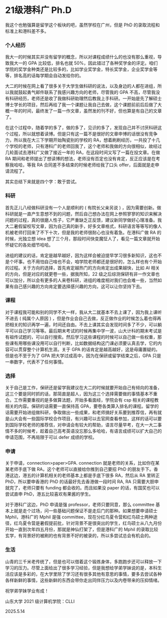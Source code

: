 # 21级港科广 Ph.D

我这个也勉强算是留学这个板块的吧，虽然学校在广州，但是 PhD 的录取流程和标准上和港科差不多。

### 个人经历

我大一的时候其实并没有留学的概念，所以对课程成绩什么的也没有那么重视，导致我大一的 GPA 比较低，排名也就 50%，因此错过了各种奖学金的评定。咱们学院的奖学金种类还是比较多的，比如学业奖学金，特长奖学金，企业奖学金等等，排名高的话每学期会自动发给你的。

大二的时候在网上看了很多关于大学生做科研的说法，以及身边的人都在进组，所以我就鼓起勇气邮件联系了我感兴趣方向的老师，尽管我的 GPA 不高，尽管我没有科研经历，老师还是收了我做科研助理然后教我上手科研。一开始是先了解硕士博士学长的项目，然后再给了我一个课题让我自己去做，这个课题前前后后做了大概一年的时间，最终发了一篇一作文章，虽然发的刊不好，但也算是有自己的文章了。

在这个过程中，随着学的多了，做的多了，见识的多了，发现自己并不讨厌科研这个过程，所以就想着读博。但是只有这一篇不是很好的文章申博的话很没有竞争力，所以我在大三下学期开始陶瓷别的学校的 RA，想着刷刷经历，一共投了十几个学校的老师，只有港科广的老师回我了，这个老师和我做的方向很相似，故经过几轮面试去港科广又做了接近一年的 RA，在这段时间又写了一篇在投文章。在做 RA 期间和老师提出了想读博的想法，老师没有否定也没有肯定，反正应该是在考察我哈哈，等我 RA 合同差不多结束的时候老师给我了口头 offer，后面就是走申请流程了。

其实总结下来就是四个字：敢于尝试。

### 科研

首先正儿八经做科研没有一个人是顺利的 ( 有院长父亲另说 ) ，因为需要创新。做科研就是一直产生意想不到的问题，然后自己想办法在网上参照寥寥的知识来解决问题的过程，真的很磨人性子，它严重缺乏正反馈，建议新同学做好心理准备。我大二暑假留校写文章，因为自己真的新手，好多文章格式，科研语言等等写的像人机被老师打回来了不下十次，但是我的老师很耐心也没有着急。在港科广做 RA 的时候，光独立想 idea 想了三个月，那段时间快变魔怔人了，看见一篇文章就开始怀疑它的各处细节哈哈。

进组的建议的话，肯定是越早越好，因为这样会被迫提早学习很多新知识，这也不是个坏事。也不用怕自己啥也不会，咱学院老师都还是很好的，怎么样也有个开始的过程。关于方向的选择，首先肯定越热门的方向肯定出成果越快，比如 AI 相关的方向，但是对应的就更卷一些，据我所知，22 级之后综测保研有非一作文章也可以加分，所以会有更多的人来卷科研，进组的难度相对我们也会难一些，当然如果有自己感兴趣的方向肯定要选择感兴趣的方向，这可以让你坚持下去。

### 课程

对于课程我可能和别的同学不大一样，我从大二就基本不去上课了，因为我上课听不进去 ( 纯属个人原因 ) ，但是作业会自己去做，反正做作业的时候怎么着也得再把相关的知识再学一遍，时间还自由。不去上课其实会发现时间多了不少，可以躺平可以自己学习等等。最后期末考试的时候再集中学一波，山大计科的期末考试是有祖传试题的，可以自行搜索。然后学习这些课程的时候可以自己做一些权重，那些课有用哪些课没用可以自行判断，比如数据结构这门课必须要认真去学，它的内容可以贯穿整个计算机生涯。关于 GPA 的话肯定是越高越好，这是毋庸置疑的。但是也不至于为了 GPA 把大学过成高中，因为在保研或留学结束之后，GPA 只是一串数字，代表不了任何事情。

### 选择

关于自己是工作，保研还是留学我建议在大二的时候就要开始自己有倾向的准备，这三个要是同时抓的话，那简直是超人，因为这三个选择需要做的事情基本不重合。工作需要重视的是多做算法题，开始多看面经，学院会有 csp 相关的课程教相关的内容。保研的话需要一直保持高 GPA，要卷各类算入排名的课程。留学的话需要开始进组做科研，争取做出一些成果，和老师搞好关系要到推荐信，再有就是山大会有一些国际学校合作项目，有兴趣可以去官网查看参加，这样的话可以要到国际学校老师的推荐信，对申请会有较大的帮助，语言尽量早考，在大一大二事情不多的时候考，趁着自己高考英语没忘那么多哈哈，有语言成绩可以扩大自己的申请范围，不再局限于可以 defer 成绩的学校。

### 申请

关于申请，connection>paper>GPA. connection 就是老师的关系，比如你在某某老师手底下做 RA，这个老师可以直接给你推到自己要招 PhD 的朋友手下。香港这边，港五的计算机相关的老师基本上都是手底下很多 RA，然后从 RA 里转正 PhD，所以要申香港的 PhD 的话最好先去香港做一段时间 RA, RA 只需要大胆申就完了，老师只要有 funding 都会收的。而且如果没 paper 的话，有国奖也可以尝试直申 PhD，港五比较喜欢有果酱的学生。

对于港科广这边，PhD 申请是强 professor，老师只要同意，那么 committee 基本上就是走个过场，问一些基础问题保证不是走后门的那种。如果想要申请硕士 Mphil，港科广的 Mphil 是强 committee，现在分红鸟夏令营和红鸟硕士两种途径，红鸟夏令营是暑假提前批，针对背景不是很突出的学生，红鸟硕士从八九月份开始一直到次年四五月份，那就是神仙打架了，但是港科广的 Mphil 的录取比较玄学，有背景好的被刷的也有背景不好的被录的，所以多尝试总会有机会的。

### 生活

山青的三千米老传统了，但是也可以借着这个锻炼身体，多跑跑步还可以释放一下学习的压力。尽管上面给出了很多学习经验，但是我想给学弟学妹说的是，本科生活应该是多彩的，在大学里除了学习还有很多其他有意思的事情，要多去尝试各种各样新鲜的事情，这些新鲜的东西会带你走出同伴压力以及内卷带来的压抑情绪。

祝学弟学妹学业有成！

山东大学 2021 级计算机学院：CLLI

2025.5.14

